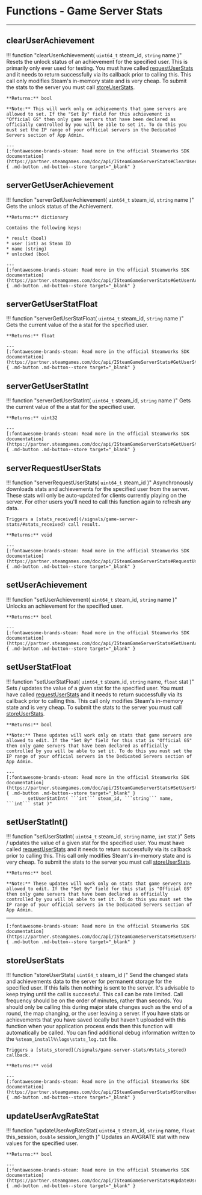 # Functions - Game Server Stats

---

## clearUserAchievement

!!! function "clearUserAchievement( ```uint64_t``` steam_id, ```string``` name )"
	Resets the unlock status of an achievement for the specified user. This is primarily only ever used for testing. You must have called [requestUserStats](/functions/game-server-stats/#requestuserstats) and it needs to return successfully via its callback prior to calling this. This call only modifies Steam's in-memory state and is very cheap. To submit the stats to the server you must call [storeUserStats](/functions/game-server-stats/#storeuserstats).

	**Returns:** bool

	**Note:** This will work only on achievements that game servers are allowed to set. If the "Set By" field for this achievement is "Official GS" then only game servers that have been declared as officially controlled by you will be able to set it. To do this you must set the IP range of your official servers in the Dedicated Servers section of App Admin.

	---
    [:fontawesome-brands-steam: Read more in the official Steamworks SDK documentation](https://partner.steamgames.com/doc/api/ISteamGameServerStats#ClearUserAchievement){ .md-button .md-button--store target="_blank" }

## serverGetUserAchievement

!!! function "serverGetUserAchievement( ```uint64_t``` steam_id, ```string``` name )"
	Gets the unlock status of the Achievement.

	**Returns:** dictionary

	Contains the following keys:

	* result (bool)
	* user (int) as Steam ID
	* name (string)
	* unlocked (bool

    ---
    [:fontawesome-brands-steam: Read more in the official Steamworks SDK documentation](https://partner.steamgames.com/doc/api/ISteamGameServerStats#GetUserAchievement){ .md-button .md-button--store target="_blank" }		

## serverGetUserStatFloat

!!! function "serverGetUserStatFloat( ```uint64_t``` steam_id, ```string``` name )"
	Gets the current value of the a stat for the specified user.

	**Returns:** float

	---
    [:fontawesome-brands-steam: Read more in the official Steamworks SDK documentation](https://partner.steamgames.com/doc/api/ISteamGameServerStats#GetUserStat){ .md-button .md-button--store target="_blank" }

## serverGetUserStatInt

!!! function "serverGetUserStatInt( ```uint64_t``` steam_id, ```string``` name )"
	Gets the current value of the a stat for the specified user.

	**Returns:** uint32

	---
    [:fontawesome-brands-steam: Read more in the official Steamworks SDK documentation](https://partner.steamgames.com/doc/api/ISteamGameServerStats#GetUserStat){ .md-button .md-button--store target="_blank" }

## serverRequestUserStats

!!! function "serverRequestUserStats( ```uint64_t``` steam_id )"
	Asynchronously downloads stats and achievements for the specified user from the server. These stats will only be auto-updated for clients currently playing on the server. For other users you'll need to call this function again to refresh any data.

	Triggers a [stats_received](/signals/game-server-stats/#stats_received) call result.

	**Returns:** void

	---
    [:fontawesome-brands-steam: Read more in the official Steamworks SDK documentation](https://partner.steamgames.com/doc/api/ISteamGameServerStats#RequestUserStats){ .md-button .md-button--store target="_blank" }

## setUserAchievement

!!! function "setUserAchievement( ```uint64_t``` steam_id, ```string``` name )"
	Unlocks an achievement for the specified user.

	**Returns:** bool

	---
    [:fontawesome-brands-steam: Read more in the official Steamworks SDK documentation](https://partner.steamgames.com/doc/api/ISteamGameServerStats#SetUserAchievement){ .md-button .md-button--store target="_blank" }

## setUserStatFloat

!!! function "setUserStatFloat( ```uint64_t``` steam_id, ```string``` name, ```float``` stat )"
	Sets / updates the value of a given stat for the specified user. You must have called [requestUserStats](/functions/game-server-stats/#requestuserstats) and it needs to return successfully via its callback prior to calling this. This call only modifies Steam's in-memory state and is very cheap. To submit the stats to the server you must call [storeUserStats](/functions/game-server-stats/#storeuserstats).

	**Returns:** bool

	**Note:** These updates will work only on stats that game servers are allowed to edit. If the "Set By" field for this stat is "Official GS" then only game servers that have been declared as officially controlled by you will be able to set it. To do this you must set the IP range of your official servers in the Dedicated Servers section of App Admin.

	---
    [:fontawesome-brands-steam: Read more in the official Steamworks SDK documentation](https://partner.steamgames.com/doc/api/ISteamGameServerStats#SetUserStat){ .md-button .md-button--store target="_blank" }
			setUserStatInt( ```int``` steam_id, ```string``` name, ```int``` stat )"

## setUserStatInt()

!!! function "setUserStatInt( ```uint64_t``` steam_id, ```string``` name, ```int``` stat )"
	Sets / updates the value of a given stat for the specified user. You must have called [requestUserStats](/functions/game-server-stats/#requestuserstats) and it needs to return successfully via its callback prior to calling this. This call only modifies Steam's in-memory state and is very cheap. To submit the stats to the server you must call [storeUserStats](/functions/game-server-stats/#storeuserstats).

	**Returns:** bool

	**Note:** These updates will work only on stats that game servers are allowed to edit. If the "Set By" field for this stat is "Official GS" then only game servers that have been declared as officially controlled by you will be able to set it. To do this you must set the IP range of your official servers in the Dedicated Servers section of App Admin.

   ---
    [:fontawesome-brands-steam: Read more in the official Steamworks SDK documentation](https://partner.steamgames.com/doc/api/ISteamGameServerStats#SetUserStat){ .md-button .md-button--store target="_blank" }

## storeUserStats

!!! function "storeUserStats( ```uint64_t``` steam_id )"
	Send the changed stats and achievements data to the server for permanent storage for the specified user. If this fails then nothing is sent to the server. It's advisable to keep trying until the call is successful. This call can be rate limited. Call frequency should be on the order of minutes, rather than seconds. You should only be calling this during major state changes such as the end of a round, the map changing, or the user leaving a server. If you have stats or achievements that you have saved locally but haven't uploaded with this function when your application process ends then this function will automatically be called. You can find additional debug information written to the ```%steam_install%\logs\stats_log.txt``` file.

	Triggers a [stats_stored](/signals/game-server-stats/#stats_stored) callback.

	**Returns:** void

	---
    [:fontawesome-brands-steam: Read more in the official Steamworks SDK documentation](https://partner.steamgames.com/doc/api/ISteamGameServerStats#StoreUserStats){ .md-button .md-button--store target="_blank" }

## updateUserAvgRateStat

!!! function "updateUserAvgRateStat( ```uint64_t``` steam_id, ```string``` name, ```float``` this_session, ```double``` session_length )"
	Updates an AVGRATE stat with new values for the specified user.

	**Returns:** bool

	---
    [:fontawesome-brands-steam: Read more in the official Steamworks SDK documentation](https://partner.steamgames.com/doc/api/ISteamGameServerStats#UpdateUserAvgRateStat){ .md-button .md-button--store target="_blank" }